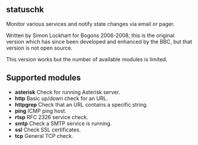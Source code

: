 ## statuschk
    
Monitor various services and notify state changes via email or pager.
    
Written by Simon Lockhart for Bogons 2006-2008, this is the original
version which has since been developed and enhanced by the BBC, but
that version is not open source.
    
This version works but the number of available modules is limited.

## Supported modules

* __asterisk__ Check for running Asterisk server.
* __http__ Basic up/down check for an URL.
* __httpgrep__ Check that an URL contains a specific string.
* __ping__ ICMP ping host.
* __rtsp__ RFC 2326 service check.
* __smtp__ Check a SMTP service is running.
* __ssl__ Check SSL certificates.
* __tcp__ General TCP check.

